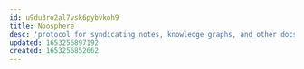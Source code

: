 ```yaml
---
id: u9du3ro2al7vsk6pybvkoh9
title: Noosphere
desc: 'protocol for syndicating notes, knowledge graphs, and other docs'
updated: 1653256897192
created: 1653256852662
---
```



